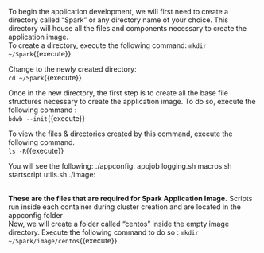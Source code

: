 To begin the application development, we will first need to create a directory called “Spark” or any directory name of your choice. This directory will house all the files and components necessary to create the application image. <br>
To create a directory, execute the following command:
`mkdir ~/Spark`{{execute}}<br>

Change to the newly created directory:<br>
`cd ~/Spark`{{execute}}<br>

Once in the new directory, the first step is to create all the base file structures necessary to create the application image. To do so, execute the following command :<br>
`bdwb --init`{{execute}}

To view the files & directories created by this command, execute the following command.<br>
`ls -R`{{execute}}

You will see the following:
./appconfig:
appjob  logging.sh  macros.sh  startscript  utils.sh
./image:

<br><b>These are the files that are required for Spark Application Image.</b> Scripts run inside each container during cluster creation and are located in the appconfig folder<br>
Now, we will create a folder called “centos” inside the empty image directory. Execute the following command to do so :
`mkdir ~/Spark/image/centos`{{execute}}
